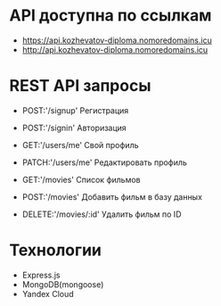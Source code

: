 # API доступна по ссылкам
* https://api.kozhevatov-diploma.nomoredomains.icu
* http://api.kozhevatov-diploma.nomoredomains.icu

# REST API запросы

* POST:'/signup' Регистрация
* POST:'/signin' Авторизация
* GET:'/users/me' Свой профиль
* PATCH:'/users/me' Редактировать профиль

* GET:'/movies' Список фильмов
* POST:'/movies' Добавить фильм в базу данных
* DELETE:'/movies/:id' Удалить фильм по ID 

# Технологии

* Express.js
* MongoDB(mongoose)
* Yandex Cloud

